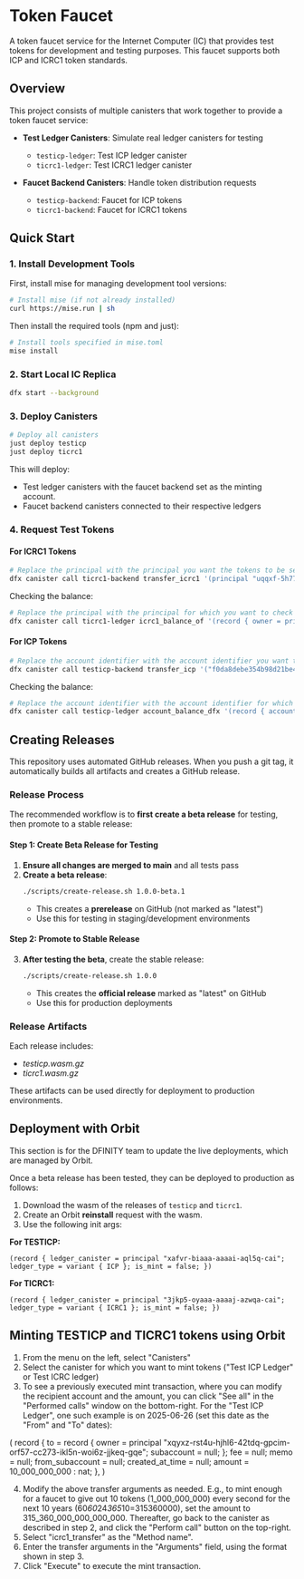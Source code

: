 # Token Faucet

A token faucet service for the Internet Computer (IC) that provides test tokens for development and testing purposes. This faucet supports both ICP and ICRC1 token standards.

## Overview

This project consists of multiple canisters that work together to provide a token faucet service:

- **Test Ledger Canisters**: Simulate real ledger canisters for testing
  - `testicp-ledger`: Test ICP ledger canister
  - `ticrc1-ledger`: Test ICRC1 ledger canister

- **Faucet Backend Canisters**: Handle token distribution requests
  - `testicp-backend`: Faucet for ICP tokens
  - `ticrc1-backend`: Faucet for ICRC1 tokens

## Quick Start

### 1. Install Development Tools

First, install mise for managing development tool versions:

```bash
# Install mise (if not already installed)
curl https://mise.run | sh
```

Then install the required tools (npm and just):

```bash
# Install tools specified in mise.toml
mise install
```

### 2. Start Local IC Replica

```bash
dfx start --background
```

### 3. Deploy Canisters

```bash
# Deploy all canisters
just deploy testicp
just deploy ticrc1
```

This will deploy:
- Test ledger canisters with the faucet backend set as the minting account.
- Faucet backend canisters connected to their respective ledgers

### 4. Request Test Tokens

#### For ICRC1 Tokens

```bash
# Replace the principal with the principal you want the tokens to be sent to.
dfx canister call ticrc1-backend transfer_icrc1 '(principal "uqqxf-5h777-77774-qaaaa-cai")'
```

Checking the balance:

```bash
# Replace the principal with the principal for which you want to check the balance of.
dfx canister call ticrc1-ledger icrc1_balance_of '(record { owner = principal "uqqxf-5h777-77774-qaaaa-cai"})'
```

#### For ICP Tokens

```bash
# Replace the account identifier with the account identifier you want the tokens to be sent to.
dfx canister call testicp-backend transfer_icp '("f0da8debe354b98d21be4fe41f0d5fbe403763f22cc6f6b6850cc390d8b33e77")'
```

Checking the balance:

```bash
# Replace the account identifier with the account identifier for which you want to check the balance of.
dfx canister call testicp-ledger account_balance_dfx '(record { account = "f0da8debe354b98d21be4fe41f0d5fbe403763f22cc6f6b6850cc390d8b33e77"})'
```

## Creating Releases

This repository uses automated GitHub releases. When you push a git tag, it automatically builds all artifacts and creates a GitHub release.

### Release Process

The recommended workflow is to **first create a beta release** for testing, then promote to a stable release:

#### Step 1: Create Beta Release for Testing

1. **Ensure all changes are merged to main** and all tests pass
2. **Create a beta release**:
   ```bash
   ./scripts/create-release.sh 1.0.0-beta.1
   ```
   - This creates a **prerelease** on GitHub (not marked as "latest")
   - Use this for testing in staging/development environments

#### Step 2: Promote to Stable Release

3. **After testing the beta**, create the stable release:
   ```bash
   ./scripts/create-release.sh 1.0.0
   ```
   - This creates the **official release** marked as "latest" on GitHub
   - Use this for production deployments

### Release Artifacts

Each release includes:
- *testicp.wasm.gz*
- *ticrc1.wasm.gz*

These artifacts can be used directly for deployment to production environments.

## Deployment with Orbit

This section is for the DFINITY team to update the live deployments, which are managed by Orbit.

Once a beta release has been tested, they can be deployed to production as follows:

1. Download the wasm of the releases of `testicp` and `ticrc1`.
2. Create an Orbit **reinstall** request with the wasm.
3. Use the following init args:

 **For TESTICP:**
 ```
 (record { ledger_canister = principal "xafvr-biaaa-aaaai-aql5q-cai"; ledger_type = variant { ICP }; is_mint = false; })
 ```

 **For TICRC1:**
 ```
 (record { ledger_canister = principal "3jkp5-oyaaa-aaaaj-azwqa-cai"; ledger_type = variant { ICRC1 }; is_mint = false; })
 ```

## Minting TESTICP and TICRC1 tokens using Orbit

1. From the menu on the left, select "Canisters"
2. Select the canister for which you want to mint tokens ("Test ICP Ledger" or Test ICRC ledger)
3. To see a previously executed mint transaction, where you can modify the recipient account and the amount, you can
   click "See all" in the "Performed calls" window on the bottom-right. For the "Test ICP Ledger", one such example is
    on 2025-06-26 (set this date as the "From" and "To" dates):

(
  record {
    to = record {
      owner = principal "xqyxz-rst4u-hjhl6-42tdq-gpcim-orf57-cc273-ikl5n-woi6z-jjkeq-gqe";
      subaccount = null;
    };
    fee = null;
    memo = null;
    from_subaccount = null;
    created_at_time = null;
    amount = 10_000_000_000 : nat;
  },
)

4. Modify the above transfer arguments as needed. E.g., to mint enough for a faucet to give out 10 tokens
   (1_000_000_000) every second for the next 10 years (60*60*24*365*10=315360000), set the amount to
   315_360_000_000_000_000. Thereafter, go back to the canister as described in step 2, and click the
   "Perform call" button on the top-right.
5. Select "icrc1_transfer" as the "Method name".
6. Enter the transfer arguments in the "Arguments" field, using the format shown in step 3.
7. Click "Execute" to execute the mint transaction.
